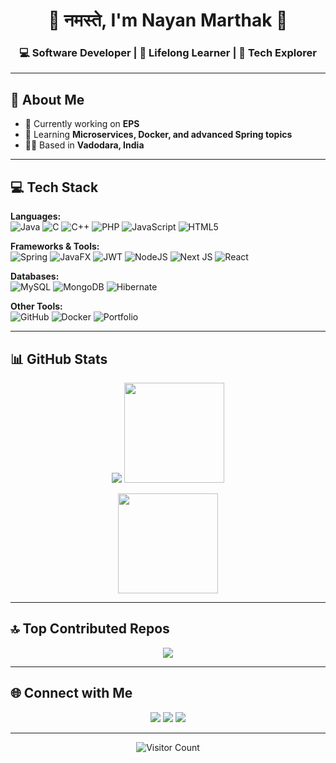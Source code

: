 <h1 align="center">🙏 नमस्ते, I'm Nayan Marthak 👋</h1>
<h3 align="center">💻 Software Developer | 🌱 Lifelong Learner | 🚀 Tech Explorer</h3>

---

## 💫 About Me
- 🔭 Currently working on **EPS**  
- 🌱 Learning **Microservices, Docker, and advanced Spring topics**  
- 👨‍💻 Based in **Vadodara, India**  

---

## 💻 Tech Stack

**Languages:**  
![Java](https://img.shields.io/badge/java-%23ED8B00.svg?style=for-the-badge&logo=openjdk&logoColor=white) 
![C](https://img.shields.io/badge/c-%2300599C.svg?style=for-the-badge&logo=c&logoColor=white) 
![C++](https://img.shields.io/badge/c++-%2300599C.svg?style=for-the-badge&logo=c%2B%2B&logoColor=white) 
![PHP](https://img.shields.io/badge/php-%23777BB4.svg?style=for-the-badge&logo=php&logoColor=white) 
![JavaScript](https://img.shields.io/badge/javascript-%23323330.svg?style=for-the-badge&logo=javascript&logoColor=%23F7DF1E) 
![HTML5](https://img.shields.io/badge/html5-%23E34F26.svg?style=for-the-badge&logo=html5&logoColor=white) 

**Frameworks & Tools:**  
![Spring](https://img.shields.io/badge/spring-%236DB33F.svg?style=for-the-badge&logo=spring&logoColor=white) 
![JavaFX](https://img.shields.io/badge/javafx-%23FF0000.svg?style=for-the-badge&logo=javafx&logoColor=white) 
![JWT](https://img.shields.io/badge/JWT-black?style=for-the-badge&logo=JSON%20web%20tokens) 
![NodeJS](https://img.shields.io/badge/node.js-6DA55F?style=for-the-badge&logo=node.js&logoColor=white) 
![Next JS](https://img.shields.io/badge/Next-black?style=for-the-badge&logo=next.js&logoColor=white) 
![React](https://img.shields.io/badge/react-%2320232a.svg?style=for-the-badge&logo=react&logoColor=%2361DAFB) 
<!--![Apache Maven](https://img.shields.io/badge/Apache%20Maven-C71A36?style=for-the-badge&logo=Apache%20Maven&logoColor=white) 
![Apache Tomcat](https://img.shields.io/badge/apache%20tomcat-%23F8DC75.svg?style=for-the-badge&logo=apache-tomcat&logoColor=black) 
![Apache](https://img.shields.io/badge/apache-%23D42029.svg?style=for-the-badge&logo=apache&logoColor=white) -->

**Databases:**  
![MySQL](https://img.shields.io/badge/mysql-4479A1.svg?style=for-the-badge&logo=mysql&logoColor=white) 
![MongoDB](https://img.shields.io/badge/MongoDB-%234ea94b.svg?style=for-the-badge&logo=mongodb&logoColor=white) 
![Hibernate](https://img.shields.io/badge/Hibernate-59666C?style=for-the-badge&logo=Hibernate&logoColor=white)  

**Other Tools:**  
![GitHub](https://img.shields.io/badge/github-%23121011.svg?style=for-the-badge&logo=github&logoColor=white) 
![Docker](https://img.shields.io/badge/docker-%230db7ed.svg?style=for-the-badge&logo=docker&logoColor=white) 
![Portfolio](https://img.shields.io/badge/Portfolio-%23000000.svg?style=for-the-badge&logo=firefox&logoColor=#FF7139)

---

## 📊 GitHub Stats
<p align="center">
  <img src="https://github-readme-stats.vercel.app/api?username=Marthak-Nayan&show_icons=true&theme=tokyonight"/>
  <img src="https://github-readme-streak-stats.herokuapp.com/?user=Marthak-Nayan&theme=tokyonight&hide_border=false" height="160"/>
</p>

<p align="center">
  <img src="https://github-readme-stats.vercel.app/api/top-langs/?username=Marthak-Nayan&theme=tokyonight&hide_border=false&include_all_commits=true&count_private=true&layout=compact" height="160"/>
</p>


---

## 🔝 Top Contributed Repos
<p align="center">
  <img src="https://github-contributor-stats.vercel.app/api?username=Marthak-Nayan&limit=5&theme=tokyonight&combine_all_yearly_contributions=true"/>
</p>

---

## 🌐 Connect with Me
<p align="center">
  <a href="https://www.instagram.com/marthaknayan_/"><img src="https://img.shields.io/badge/Instagram-%23E4405F.svg?logo=Instagram&logoColor=white"/></a>
  <a href="https://www.linkedin.com/in/marthaknayanmn59/"><img src="https://img.shields.io/badge/LinkedIn-%230077B5.svg?logo=linkedin&logoColor=white"/></a>
  <a href="mailto:nayankhatri59@gmail.com"><img src="https://img.shields.io/badge/Email-D14836?logo=gmail&logoColor=white"/></a>
</p>

---

<p align="center"> 
  <img src="https://visitcount.itsvg.in/api?id=Marthak-Nayan&icon=0&color=0" alt="Visitor Count"/>
</p>

